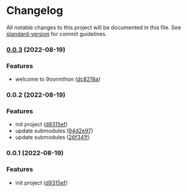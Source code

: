 # Changelog

All notable changes to this project will be documented in this file. See [standard-version](https://github.com/conventional-changelog/standard-version) for commit guidelines.

### [0.0.3](https://github.com/goorm-dev/gds-goormthon/compare/v0.0.2...v0.0.3) (2022-08-19)


### Features

* welcome to 9oormthon ([dc8218a](https://github.com/goorm-dev/gds-goormthon/commit/dc8218a161e1bb64e695f82af38091fed1ba0010))

### 0.0.2 (2022-08-19)

### Features

- init project ([d9315ef](https://github.com/goorm-dev/gds-goormthon/commit/d9315efee6794ac850abe7405361ce70cfb884f0))
- update submodules ([94d2e97](https://github.com/goorm-dev/gds-goormthon/commit/94d2e9722b1c2f3853daf4701af81b407fbc4486))
- update submodules ([26f341f](https://github.com/goorm-dev/gds-goormthon/commit/26f341f5eb4def3d894602f03c8ab5c0907add6f))

### 0.0.1 (2022-08-19)

### Features

- init project ([d9315ef](https://github.com/goorm-dev/gds-goormthon/commit/d9315efee6794ac850abe7405361ce70cfb884f0))
